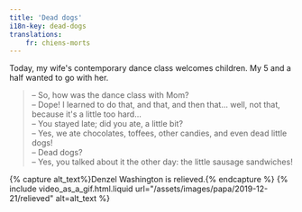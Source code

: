 ```yaml
---
title: 'Dead dogs'
i18n-key: dead-dogs
translations:
    fr: chiens-morts
---
```


Today, my wife's contemporary dance class welcomes children. My 5 and a half wanted to go with her.

<!-- more -->

> – So, how was the dance class with Mom?  
> – Dope! I learned to do that, and that, and then that... well, not that, because it's a little too hard...  
> – You stayed late; did you ate, a little bit?  
> – Yes, we ate chocolates, toffees, other candies, and even dead little dogs!  
> – Dead dogs?  
> – Yes, you talked about it the other day: the little sausage sandwiches!

{% capture alt_text%}Denzel Washington is relieved.{% endcapture %} {% include video_as_a_gif.html.liquid
url="/assets/images/papa/2019-12-21/relieved"
alt=alt_text
%}
